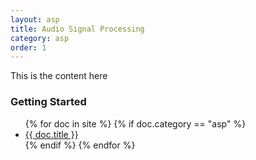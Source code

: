 ```yaml
---
layout: asp
title: Audio Signal Processing
category: asp
order: 1
---
```


<p> This is the content here </p>

<h3>Getting Started</h3>
<ul>
    {% for doc in site %}
      {% if doc.category == "asp" %}
        <li><a href="{{ doc.url }}">{{ doc.title }}</a></li>
      {% endif %}
    {% endfor %}
</ul>
